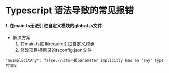 # Typescript 语法导致的常见报错

#### 1. 在main.ts无法引进自定义模块的global.js文件
  * 解决方案
    1. 在main.ts使用require引进自定义模组
    2. 修改项目根目录的tsconfig.json文件
```
"noImplicitAny": false,//让ts不报parameter implicitly has an 'any' type的错误
```